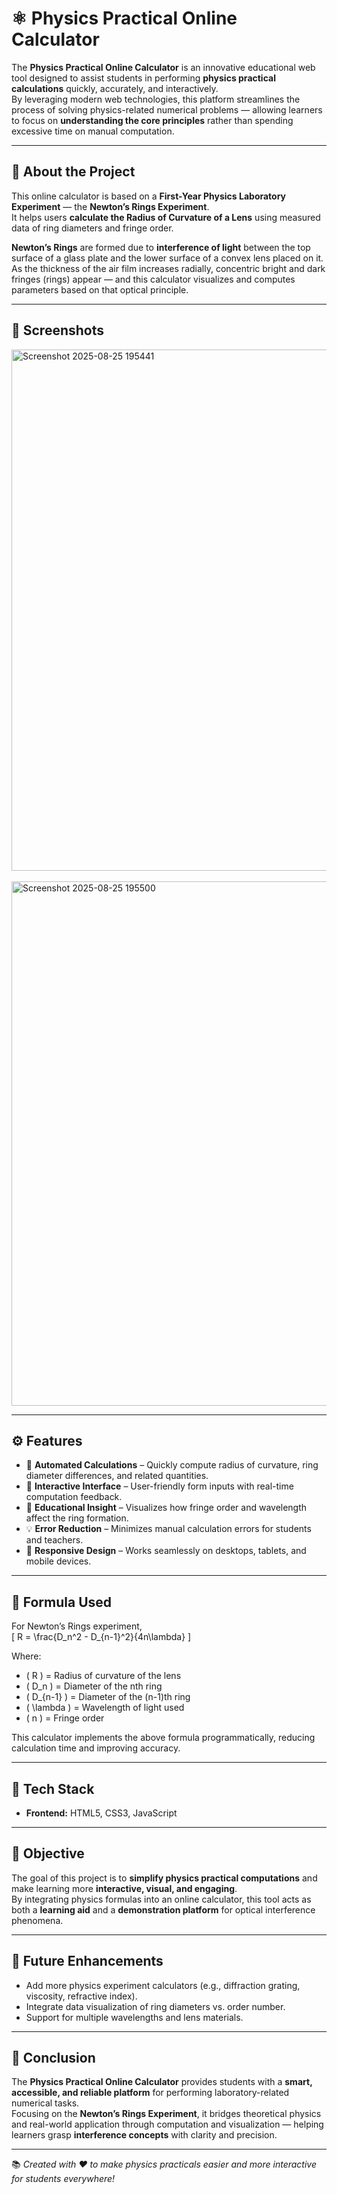 # ⚛️ Physics Practical Online Calculator  

The **Physics Practical Online Calculator** is an innovative educational web tool designed to assist students in performing **physics practical calculations** quickly, accurately, and interactively.  
By leveraging modern web technologies, this platform streamlines the process of solving physics-related numerical problems — allowing learners to focus on **understanding the core principles** rather than spending excessive time on manual computation.  

---

## 🧪 About the Project  

This online calculator is based on a **First-Year Physics Laboratory Experiment** — the **Newton’s Rings Experiment**.  
It helps users **calculate the Radius of Curvature of a Lens** using measured data of ring diameters and fringe order.  

**Newton’s Rings** are formed due to **interference of light** between the top surface of a glass plate and the lower surface of a convex lens placed on it.  
As the thickness of the air film increases radially, concentric bright and dark fringes (rings) appear — and this calculator visualizes and computes parameters based on that optical principle.  

---

## 📸 Screenshots  

<img width="1621" height="834" alt="Screenshot 2025-08-25 195441" src="https://github.com/user-attachments/assets/9f8e8bb3-04fb-4dd5-8eba-9bbcc81c3e77" />  <br> <br>
<img width="1613" height="839" alt="Screenshot 2025-08-25 195500" src="https://github.com/user-attachments/assets/fcce003d-a709-4a60-b451-b548b1f5b218" />  

---

## ⚙️ Features  

- 🧮 **Automated Calculations** – Quickly compute radius of curvature, ring diameter differences, and related quantities.  
- 🌈 **Interactive Interface** – User-friendly form inputs with real-time computation feedback.  
- 🧠 **Educational Insight** – Visualizes how fringe order and wavelength affect the ring formation.  
- 💡 **Error Reduction** – Minimizes manual calculation errors for students and teachers.  
- 📱 **Responsive Design** – Works seamlessly on desktops, tablets, and mobile devices.  

---

## 📘 Formula Used  

For Newton’s Rings experiment,  
\[
R = \frac{D_n^2 - D_{n-1}^2}{4n\lambda}
\]  

Where:  
- \( R \) = Radius of curvature of the lens  
- \( D_n \) = Diameter of the nth ring  
- \( D_{n-1} \) = Diameter of the (n-1)th ring  
- \( \lambda \) = Wavelength of light used  
- \( n \) = Fringe order  

This calculator implements the above formula programmatically, reducing calculation time and improving accuracy.  

---

## 🧰 Tech Stack  

- **Frontend:** HTML5, CSS3, JavaScript  
 

---

## 🎯 Objective  

The goal of this project is to **simplify physics practical computations** and make learning more **interactive, visual, and engaging**.  
By integrating physics formulas into an online calculator, this tool acts as both a **learning aid** and a **demonstration platform** for optical interference phenomena.  

---

## 🚀 Future Enhancements  

- Add more physics experiment calculators (e.g., diffraction grating, viscosity, refractive index).  
- Integrate data visualization of ring diameters vs. order number.  
- Support for multiple wavelengths and lens materials.  

---

## 🏁 Conclusion  

The **Physics Practical Online Calculator** provides students with a **smart, accessible, and reliable platform** for performing laboratory-related numerical tasks.  
Focusing on the **Newton’s Rings Experiment**, it bridges theoretical physics and real-world application through computation and visualization — helping learners grasp **interference concepts** with clarity and precision.  

---

📚 *Created with ❤️ to make physics practicals easier and more interactive for students everywhere!*

